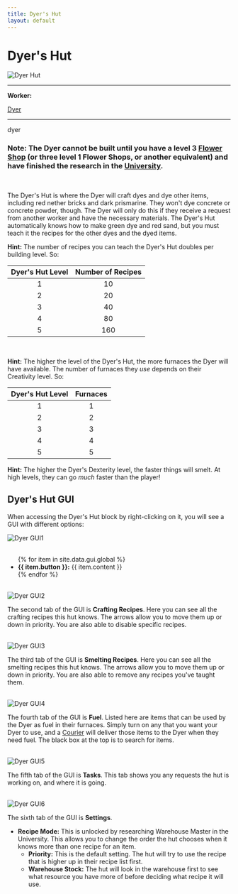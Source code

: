 ```yaml
---
title: Dyer's Hut
layout: default
---
```

# Dyer's Hut

<div class="infobox box text-center">
    <img src="../../assets/images/buildings/dyer.png" alt="Dyer Hut" />
    <hr />
    <div class="row section-text text-left">
        <div class="col">
        <p><strong>Worker:</strong></p>
        </div>
        <div class="col">
        <p><a href="../workers/dyer">Dyer</a></p>
        </div>
    </div>
    <hr />
    <recipe>dyer</recipe>
</div>

### Note: The Dyer cannot be built until you have a level 3 [Flower Shop](../../source/buildings/flowershop) (or three level 1 Flower Shops, or another equivalent) and have finished the research in the [University](../../source/buildings/university).
<br>

The Dyer's Hut is where the Dyer will craft dyes and dye other items, including red nether bricks and dark prismarine. They won't dye concrete or concrete powder, though. The Dyer will only do this if they receive a request from another worker and have the necessary materials. The Dyer's Hut automatically knows how to make green dye and red sand, but you must teach it the recipes for the other dyes and the dyed items.

**Hint:** The number of recipes you can teach the Dyer's Hut doubles per building level. So:

| Dyer's Hut Level | Number of Recipes |
| :-----: | :-----: |
| 1 | 10 | 
| 2 | 20 |
| 3 | 40 |
| 4 | 80 | 
| 5 | 160 | 

<br>

**Hint:** The higher the level of the Dyer's Hut, the more furnaces the Dyer will have available. The number of furnaces they *use* depends on their Creativity level. So:

| Dyer's Hut Level |  Furnaces |
| :-----: | :-----: | 
| 1 |  1 |
| 2 |  2 |
| 3 |  3 |
| 4 |  4 |
| 5 |  5 |

**Hint:** The higher the Dyer's Dexterity level, the faster things will smelt. At high levels, they can go *much* faster than the player!

## Dyer's Hut GUI

When accessing the Dyer's Hut block by right-clicking on it, you will see a GUI with different options:

<div class="row">
  <div class="col-sm-12 col-md">
    <img src="../../assets/images/gui/dyergui1.png" class="img-fluid mx-auto" alt="Dyer GUI1">
  </div>
  <div class="col-sm-12 col-md">
    <br>
    <ul>
      {% for item in site.data.gui.global %}
        <li><strong>{{ item.button }}:</strong> {{ item.content }}</li>
      {% endfor %}
    </ul>
  </div>
</div>
  
<br>
<div class="row">
    <div class="col-sm-12 col-md">
      <img src="../../assets/images/gui/dyergui2.png" class="img-fluid mx-auto" alt="Dyer GUI2">
    </div>
    <div class="col-sm-12 col-md">
    <p>The second tab of the GUI is <strong>Crafting Recipes</strong>. Here you can see all the crafting recipes this hut knows.  The arrows allow you to move them up or down in priority.  You are also able to disable specific recipes.</p>
    </div>
</div>
  
<br>
<div class="row">
    <div class="col-sm-12 col-md">
      <img src="../../assets/images/gui/dyergui3.png" class="img-fluid mx-auto" alt="Dyer GUI3">
    </div>
    <div class="col-sm-12 col-md">
    <p>The third tab of the GUI is <strong>Smelting Recipes</strong>. Here you can see all the smelting recipes this hut knows.  The arrows allow you to move them up or down in priority.  You are also able to remove any recipes you've taught them.</p>
    </div>
</div>
  
<br>
<div class="row">
    <div class="col-sm-12 col-md">
      <img src="../../assets/images/gui/dyergui4.png" class="img-fluid mx-auto" alt="Dyer GUI4">
    </div>
    <div class="col-sm-12 col-md">
    <p>The fourth tab of the GUI is <strong>Fuel</strong>.  Listed here are items that can be used by the Dyer as fuel in their furnaces. Simply turn on any that you want your Dyer to use, and a <a href="../../source/workers/courier"> Courier</a> will deliver those items to the Dyer when they need fuel.  The black box at the top is to search for items.</p>
    </div>
</div>
  
<br>
<div class="row">
    <div class="col-sm-12 col-md">
      <img src="../../assets/images/gui/dyergui5.png" class="img-fluid mx-auto" alt="Dyer GUI5">
    </div>
    <div class="col-sm-12 col-md">
    <p>The fifth tab of the GUI is <strong>Tasks</strong>.  This tab shows you any requests the hut is working on, and where it is going.</p>
    </div>
</div>
  
<br>
<div class="row">
    <div class="col-sm-12 col-md">
      <img src="../../assets/images/gui/dyergui6.png" class="img-fluid mx-auto" alt="Dyer GUI6">
    </div>
    <div class="col-sm-12 col-md">
    <p>The sixth tab of the GUI is <strong>Settings</strong>.</p>
      <ul>
      <li><strong>Recipe Mode:</strong>  This is unlocked by researching Warehouse Master in the University.  This allows you to change the order the hut chooses when it knows more than one recipe for an item. 
        <ul>
          <li><strong>Priority:</strong>  This is the default setting.  The hut will try to use the recipe that is higher up in their recipe list first.</li>
          <li><strong>Warehouse Stock:</strong> The hut will look in the warehouse first to see what resource you have more of before deciding what recipe it will use.</li>
        </ul>
     </li>
     </ul>
    </div>
</div>
